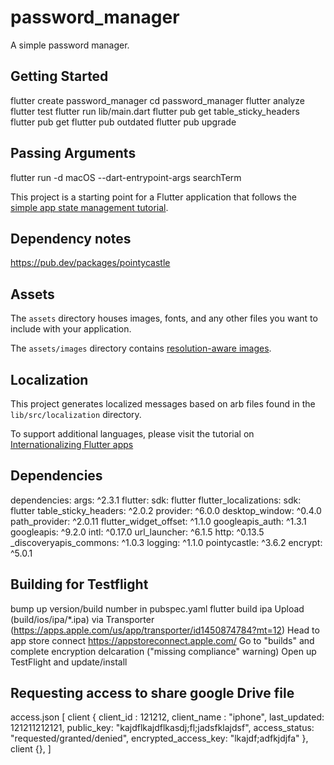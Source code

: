 # password_manager

A simple password manager.

## Getting Started

flutter create password_manager
cd password_manager
flutter analyze
flutter test
flutter run lib/main.dart
flutter pub get table_sticky_headers
flutter pub get
flutter pub outdated
flutter pub upgrade


## Passing Arguments
flutter run -d macOS --dart-entrypoint-args searchTerm

This project is a starting point for a Flutter application that follows the
[simple app state management
tutorial](https://flutter.dev/docs/development/data-and-backend/state-mgmt/simple).


## Dependency notes

https://pub.dev/packages/pointycastle 

## Assets

The `assets` directory houses images, fonts, and any other files you want to
include with your application.

The `assets/images` directory contains [resolution-aware
images](https://flutter.dev/docs/development/ui/assets-and-images#resolution-aware).

## Localization

This project generates localized messages based on arb files found in
the `lib/src/localization` directory.

To support additional languages, please visit the tutorial on
[Internationalizing Flutter
apps](https://flutter.dev/docs/development/accessibility-and-localization/internationalization)



## Dependencies

dependencies:
  args: ^2.3.1
  flutter:
    sdk: flutter
  flutter_localizations:
    sdk: flutter
  table_sticky_headers: ^2.0.2
  provider: ^6.0.0
  desktop_window: ^0.4.0
  path_provider: ^2.0.11
  flutter_widget_offset: ^1.1.0
  googleapis_auth: ^1.3.1
  googleapis: ^9.2.0
  intl: ^0.17.0
  url_launcher: ^6.1.5
  http: ^0.13.5
  _discoveryapis_commons: ^1.0.3
  logging: ^1.1.0
  pointycastle: ^3.6.2
  encrypt: ^5.0.1


## Building for Testflight

bump up version/build number in pubspec.yaml
flutter build ipa
Upload (build/ios/ipa/*.ipa) via Transporter (https://apps.apple.com/us/app/transporter/id1450874784?mt=12)
Head to app store connect https://appstoreconnect.apple.com/
Go to "builds" and complete encryption delcaration ("missing compliance" warning)
Open up TestFlight and update/install





## Requesting access to share google Drive file

access.json
[
    client {
        client_id : 121212,
        client_name : "iphone",
        last_updated: 121211212121,
        public_key: "kajdflkajdflkasdj;fl;jadsfklajdsf",
        access_status: "requested/granted/denied",
        encrypted_access_key: "lkajdf;adfkjdjfa"
    },
    client {},
]
